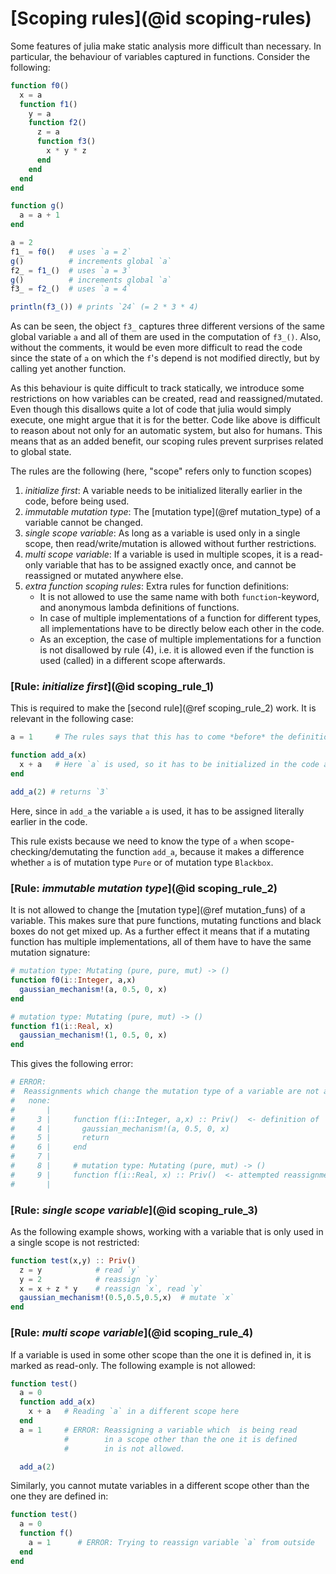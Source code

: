 
# [Scoping rules](@id scoping-rules)

Some features of julia make static analysis more difficult than necessary. In particular,
the behaviour of variables captured in functions. Consider the following:
```julia
function f0()
  x = a
  function f1()
    y = a
    function f2()
      z = a
      function f3()
        x * y * z
      end
    end
  end
end

function g()
  a = a + 1
end

a = 2
f1_ = f0()   # uses `a = 2`
g()          # increments global `a`
f2_ = f1_()  # uses `a = 3`
g()          # increments global `a`
f3_ = f2_()  # uses `a = 4`

println(f3_()) # prints `24` (= 2 * 3 * 4)
```
As can be seen, the object `f3_` captures three different versions of the same global
variable `a` and all of them are used in the computation of `f3_()`. Also, without the comments,
it would be even more difficult to read the code since the state of `a` on which the `f`'s depend
is not modified directly, but by calling yet another function.

As this behaviour is quite difficult to track statically, we introduce some restrictions on how
variables can be created, read and reassigned/mutated. Even though this disallows quite a lot of
code that julia would simply execute, one might argue that it is for the better. Code like above is
difficult to reason about not only for an automatic system, but also for humans. This means that as
an added benefit, our scoping rules prevent surprises related to global state.

The rules are the following (here, "scope" refers only to function scopes)
 1. *initialize first*: A variable needs to be initialized literally earlier in the code, before being used.
 2. *immutable mutation type*: The [mutation type](@ref mutation_type) of a variable cannot be changed.
 3. *single scope variable*: As long as a variable is used only in a single scope, then read/write/mutation is allowed without further restrictions.
 4. *multi scope variable*: If a variable is used in multiple scopes, it is a read-only variable that has to be assigned exactly once, and cannot be reassigned or mutated anywhere else.
 5. *extra function scoping rules*: Extra rules for function definitions:
    - It is not allowed to use the same name with both `function`-keyword, and anonymous lambda definitions of functions.
    - In case of multiple implementations of a function for different types, all implementations have to be directly
      below each other in the code.
    - As an exception, the case of multiple implementations for a function is not disallowed by rule (4), i.e. it is allowed
      even if the function is used (called) in a different scope afterwards.
 
### [Rule: *initialize first*](@id scoping_rule_1)
This is required to make the [second rule](@ref scoping_rule_2) work. It is relevant in the following case:
```julia
a = 1     # The rules says that this has to come *before* the definition of `add_a`

function add_a(x)
  x + a   # Here `a` is used, so it has to be initialized in the code above.
end

add_a(2) # returns `3`
```
Here, since in `add_a` the variable `a` is used, it has to be assigned literally earlier in the code.

This rule exists because we need to know the type of `a` when scope-checking/demutating the function `add_a`,
because it makes a difference whether `a` is of mutation type `Pure` or of mutation type `Blackbox`.


### [Rule: *immutable mutation type*](@id scoping_rule_2)
It is not allowed to change the [mutation type](@ref mutation_funs) of a variable. This makes sure that pure functions,
mutating functions and black boxes do not get mixed up. As a further effect it means that if a mutating
function has multiple implementations, all of them have to have the same mutation signature:
```julia
# mutation type: Mutating (pure, pure, mut) -> ()
function f0(i::Integer, a,x)
  gaussian_mechanism!(a, 0.5, 0, x)
end

# mutation type: Mutating (pure, mut) -> ()
function f1(i::Real, x)
  gaussian_mechanism!(1, 0.5, 0, x)
end
```
This gives the following error:
```julia
# ERROR: 
#  Reassignments which change the mutation type of a variable are not allowed.
#   none:
#       |
#     3 |     function f(i::Integer, a,x) :: Priv()  <- definition of 'f' with mutation type 'Mutating (pure, pure, mut) -> ()'
#     4 |       gaussian_mechanism!(a, 0.5, 0, x)
#     5 |       return
#     6 |     end
#     7 |     
#     8 |     # mutation type: Mutating (pure, mut) -> ()
#     9 |     function f(i::Real, x) :: Priv()  <- attempted reassignment of 'f' with mutation type 'Mutating (pure, mut) -> ()'
#       |
```

### [Rule: *single scope variable*](@id scoping_rule_3)
As the following example shows, working with a variable that
is only used in a single scope is not restricted:
```julia
function test(x,y) :: Priv()
  z = y            # read `y`
  y = 2            # reassign `y`
  x = x + z * y    # reassign `x`, read `y`
  gaussian_mechanism!(0.5,0.5,0.5,x)  # mutate `x`
end
```

### [Rule: *multi scope variable*](@id scoping_rule_4)
If a variable is used in some other scope than the one it is defined in,
it is marked as read-only. The following example is not allowed:
```julia
function test()
  a = 0
  function add_a(x)
    x + a   # Reading `a` in a different scope here
  end
  a = 1     # ERROR: Reassigning a variable which  is being read
            #        in a scope other than the one it is defined
            #        in is not allowed.

  add_a(2)
```
Similarly, you cannot mutate variables in a different scope other than the one
they are defined in:
```julia
function test()
  a = 0
  function f()
    a = 1      # ERROR: Trying to reassign variable `a` from outside
  end
end
```


